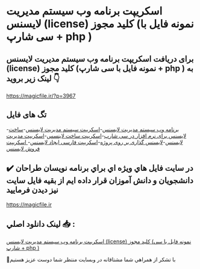 # اسکریپت برنامه وب سیستم مدیریت لایسنس (license) کلید مجوز (نمونه فایل با سی شارپ + php )

## برای دریافت اسکریپت برنامه وب سیستم مدیریت لایسنس (license) کلید مجوز (نمونه فایل با سی شارپ + php ) به لینک زیر بروید 👇

https://magicfile.ir/?p=3967

## تگ های فایل

-[برنامه وب سیستم مدیریت لایسنس](https://magicfile.ir/product/%d8%a7%d8%b3%da%a9%d8%b1%db%8c%d9%be%d8%aa-%d8%a8%d8%b1%d9%86%d8%a7%d9%85%d9%87-%d9%88%d8%a8-%d8%b3%db%8c%d8%b3%d8%aa%d9%85-%d9%85%d8%af%db%8c%d8%b1%db%8c%d8%aa-%d9%84%d8%a7%db%8c%d8%b3%d9%86%d8%b3-license-%da%a9%d9%84%db%8c%d8%af-%d9%85%d8%ac%d9%88%d8%b2/)-[اسکریپت سیستم مدیریت لایسنس](https://magicfile.ir/product/%d8%a7%d8%b3%da%a9%d8%b1%db%8c%d9%be%d8%aa-%d8%a8%d8%b1%d9%86%d8%a7%d9%85%d9%87-%d9%88%d8%a8-%d8%b3%db%8c%d8%b3%d8%aa%d9%85-%d9%85%d8%af%db%8c%d8%b1%db%8c%d8%aa-%d9%84%d8%a7%db%8c%d8%b3%d9%86%d8%b3-license-%da%a9%d9%84%db%8c%d8%af-%d9%85%d8%ac%d9%88%d8%b2/)-[ساخت لایسنس برای نرم افزار در سی شارپ](https://magicfile.ir/product/%d8%a7%d8%b3%da%a9%d8%b1%db%8c%d9%be%d8%aa-%d8%a8%d8%b1%d9%86%d8%a7%d9%85%d9%87-%d9%88%d8%a8-%d8%b3%db%8c%d8%b3%d8%aa%d9%85-%d9%85%d8%af%db%8c%d8%b1%db%8c%d8%aa-%d9%84%d8%a7%db%8c%d8%b3%d9%86%d8%b3-license-%da%a9%d9%84%db%8c%d8%af-%d9%85%d8%ac%d9%88%d8%b2/)-[اسکریپت ساخت لاینسس](https://magicfile.ir/product/%d8%a7%d8%b3%da%a9%d8%b1%db%8c%d9%be%d8%aa-%d8%a8%d8%b1%d9%86%d8%a7%d9%85%d9%87-%d9%88%d8%a8-%d8%b3%db%8c%d8%b3%d8%aa%d9%85-%d9%85%d8%af%db%8c%d8%b1%db%8c%d8%aa-%d9%84%d8%a7%db%8c%d8%b3%d9%86%d8%b3-license-%da%a9%d9%84%db%8c%d8%af-%d9%85%d8%ac%d9%88%d8%b2/)-[اسکریپت مدیریت لایسنس](https://magicfile.ir/product/%d8%a7%d8%b3%da%a9%d8%b1%db%8c%d9%be%d8%aa-%d8%a8%d8%b1%d9%86%d8%a7%d9%85%d9%87-%d9%88%d8%a8-%d8%b3%db%8c%d8%b3%d8%aa%d9%85-%d9%85%d8%af%db%8c%d8%b1%db%8c%d8%aa-%d9%84%d8%a7%db%8c%d8%b3%d9%86%d8%b3-license-%da%a9%d9%84%db%8c%d8%af-%d9%85%d8%ac%d9%88%d8%b2/)-[لایسنس گذاری بر روی پروژه](https://magicfile.ir/product/%d8%a7%d8%b3%da%a9%d8%b1%db%8c%d9%be%d8%aa-%d8%a8%d8%b1%d9%86%d8%a7%d9%85%d9%87-%d9%88%d8%a8-%d8%b3%db%8c%d8%b3%d8%aa%d9%85-%d9%85%d8%af%db%8c%d8%b1%db%8c%d8%aa-%d9%84%d8%a7%db%8c%d8%b3%d9%86%d8%b3-license-%da%a9%d9%84%db%8c%d8%af-%d9%85%d8%ac%d9%88%d8%b2/)-[اسکریپت فارسی ایجاد لایسنس](https://magicfile.ir/product/%d8%a7%d8%b3%da%a9%d8%b1%db%8c%d9%be%d8%aa-%d8%a8%d8%b1%d9%86%d8%a7%d9%85%d9%87-%d9%88%d8%a8-%d8%b3%db%8c%d8%b3%d8%aa%d9%85-%d9%85%d8%af%db%8c%d8%b1%db%8c%d8%aa-%d9%84%d8%a7%db%8c%d8%b3%d9%86%d8%b3-license-%da%a9%d9%84%db%8c%d8%af-%d9%85%d8%ac%d9%88%d8%b2/)-[ اسکریپت فروش لایسنس](https://magicfile.ir/product/%d8%a7%d8%b3%da%a9%d8%b1%db%8c%d9%be%d8%aa-%d8%a8%d8%b1%d9%86%d8%a7%d9%85%d9%87-%d9%88%d8%a8-%d8%b3%db%8c%d8%b3%d8%aa%d9%85-%d9%85%d8%af%db%8c%d8%b1%db%8c%d8%aa-%d9%84%d8%a7%db%8c%d8%b3%d9%86%d8%b3-license-%da%a9%d9%84%db%8c%d8%af-%d9%85%d8%ac%d9%88%d8%b2/)

## ✔️ در سايت فايل هاي ويژه اي براي برنامه نويسان طراحان دانشجويان و دانش آموزان قرار داده ايم از بقيه فايل سايت نيز ديدن فرماييد

https://magicfile.ir


## لينک دانلود اصلي 📥 :

[اسکریپت برنامه وب سیستم مدیریت لایسنس (license) کلید مجوز (نمونه فایل با سی شارپ + php )](https://magicfile.ir/product/%d8%a7%d8%b3%da%a9%d8%b1%db%8c%d9%be%d8%aa-%d8%a8%d8%b1%d9%86%d8%a7%d9%85%d9%87-%d9%88%d8%a8-%d8%b3%db%8c%d8%b3%d8%aa%d9%85-%d9%85%d8%af%db%8c%d8%b1%db%8c%d8%aa-%d9%84%d8%a7%db%8c%d8%b3%d9%86%d8%b3-license-%da%a9%d9%84%db%8c%d8%af-%d9%85%d8%ac%d9%88%d8%b2/) 


🙏با تشکر از همراهي شما مشتاقانه در وبسایت منتظر شما دوست عزیز هستیم

